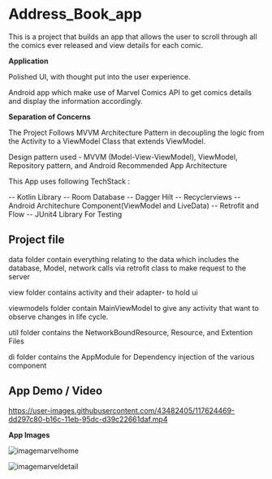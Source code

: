 # Address_Book_app

This is a project that builds an app that allows the user to scroll through all the comics ever released and view details for each comic.

**Application**

Polished UI, with thought put into the user experience.

Android app which make use of Marvel Comics API to get comics details and display the information accordingly.

**Separation of Concerns**

The Project Follows MVVM Architecture Pattern in decoupling the logic from the Activity to a ViewModel Class that extends ViewModel.


Design pattern used - MVVM (Model-View-ViewModel), ViewModel, Repository pattern, and Android Recommended App Architecture


This App uses following TechStack : 

-- Kotlin Library
-- Room Database
-- Dagger Hilt
-- Recyclerviews
-- Android Architechure Component(ViewModel and LiveData)
-- Retrofit and Flow
-- JUnit4 Library For Testing


## Project file

data folder contain everything relating to the data which includes the database, Model, network calls via retrofit class to make request to the server

view folder contains activity and their adapter- to hold ui

viewmodels folder contain MainViewModel to give any activity that want to observe changes in life cycle.

util folder contains the NetworkBoundResource, Resource, and Extention Files

di folder contains the AppModule for Dependency injection of the various component



## App Demo / Video

https://user-images.githubusercontent.com/43482405/117624469-dd297c80-b16c-11eb-95dc-d39c22661daf.mp4



**App Images**

![imagemarvelhome](https://user-images.githubusercontent.com/43482405/117613571-02af8980-b15f-11eb-90d8-c5f263a31cc7.jpeg)

![imagemarveldetail](https://user-images.githubusercontent.com/43482405/117613584-080cd400-b15f-11eb-856a-84f439961f7d.jpeg)